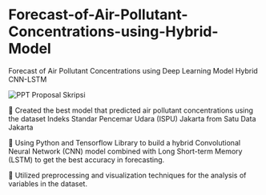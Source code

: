 # Forecast-of-Air-Pollutant-Concentrations-using-Hybrid-Model
Forecast of Air Pollutant Concentrations using Deep Learning Model Hybrid CNN-LSTM 

![PPT Proposal Skripsi](https://github.com/user-attachments/assets/00ce89a8-096a-4ac0-b61d-1f22b4ac4080)

📌 Created the best model that predicted air pollutant concentrations using the dataset Indeks Standar Pencemar Udara (ISPU) Jakarta from Satu Data Jakarta

📌 Using Python and Tensorflow Library to build a hybrid Convolutional Neural Network (CNN) model combined with Long Short-term Memory (LSTM) to get the best accuracy in forecasting.

📌 Utilized preprocessing and visualization techniques for the analysis of variables in the dataset.
